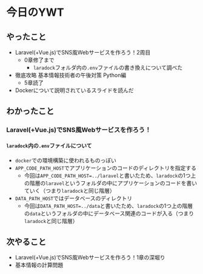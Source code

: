 # 今日のYWT

## やったこと

- Laravel(+Vue.js)でSNS風Webサービスを作ろう！2周目
  - 0章修了まで
    - `laradock`フォルダ内の`.env`ファイルの書き換えについて調べた
- 徹底攻略 基本情報技術者の午後対策 Python編
  - 5章読了
- Dockerについて説明されているスライドを読んだ

## わかったこと

### Laravel(+Vue.js)でSNS風Webサービスを作ろう！

#### `laradock`内の`.env`ファイルについて

- `docker`での環境構築に使われるものっぽい
- `APP_CODE_PATH_HOST`でアプリケーションのコードのディレクトリを指定する
  - 今回は`APP_CODE_PATH_HOST=../laravel`と書いたため、`laradock`の1つ上の階層の`laravel`というフォルダの中にアプリケーションのコードを書いていく（つまり`laradock`と同じ階層）
- `DATA_PATH_HOST`ではデータベースのディレクトリ
  - 今回は`DATA_PATH_HOST=../data`と書いたため、`laradock`の1つ上の階層の`data`というフォルダの中にデータベース関連のコードが入る（つまり`laradock`と同じ階層）

## 次やること

- Laravel(+Vue.js)でSNS風Webサービスを作ろう！1章の深堀り
- 基本情報の計算問題